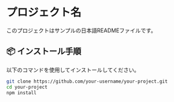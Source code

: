 # プロジェクト名

このプロジェクトはサンプルの日本語READMEファイルです。

## 📦 インストール手順

以下のコマンドを使用してインストールしてください。

```bash
git clone https://github.com/your-username/your-project.git
cd your-project
npm install  
```
